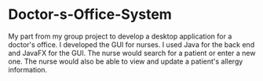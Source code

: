 # Doctor-s-Office-System
My part from my group project to develop a desktop application for a doctor's office. I developed the GUI for nurses.
I used Java for the back end and JavaFX for the GUI.
The nurse would search for a patient or enter a new one.
The nurse would also be able to view and update a patient's allergy information.

